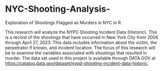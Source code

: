 # NYC-Shooting-Analysis-
Exploration of Shootings Flagged as Murders in NYC in R

This research will analyze the NYPD Shooting Incident Data (Historic). This is a record of the shootings that have occurred in New York City from 2006 through April 27, 2023.  This data includes information about the victim, the perpetrator if known, and incident location. The focus of this research will be to examine the variables associated with shootings that resulted in murder. The data set used in this project is available through DATA.GOV at https://catalog.data.gov/dataset/nypd-shooting-incident-data-historic.
